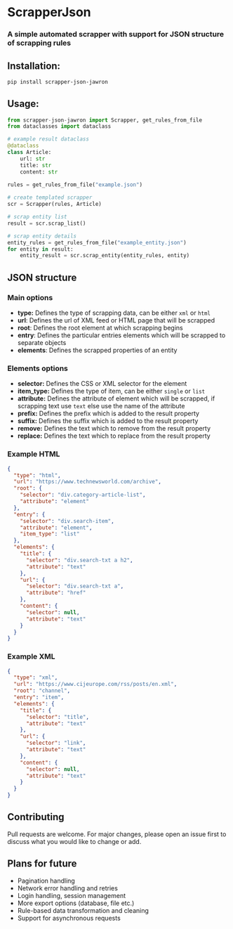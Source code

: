 # ScrapperJson

### A simple automated scrapper with support for JSON structure of scrapping rules

## Installation:
```bash
pip install scrapper-json-jawron
```

## Usage:
```python
from scrapper-json-jawron import Scrapper, get_rules_from_file
from dataclasses import dataclass

# example result dataclass
@dataclass
class Article:
    url: str
    title: str
    content: str
        
rules = get_rules_from_file("example.json")

# create templated scrapper
scr = Scrapper(rules, Article)

# scrap entity list
result = scr.scrap_list()

# scrap entity details
entity_rules = get_rules_from_file("example_entity.json")
for entity in result:
    entity_result = scr.scrap_entity(entity_rules, entity)
```

## JSON structure

### Main options
* **type:** Defines the type of scrapping data, can be either `xml` or `html`
* **url**: Defines the url of XML feed or HTML page that will be scrapped
* **root**: Defines the root element at which scrapping begins
* **entry**: Defines the particular entries elements which will be scrapped to separate objects
* **elements**: Defines the scrapped properties of an entity

### Elements options
* **selector:** Defines the CSS or XML selector for the element
* **item_type:** Defines the type of item, can be either `single` or `list`
* **attribute:** Defines the attribute of element which will be scrapped, if scrapping text use `text` else use the name of the attribute
* **prefix:** Defines the prefix which is added to the result property
* **suffix:** Defines the suffix which is added to the result property
* **remove:** Defines the text which to remove from the result property
* **replace:** Defines the text which to replace from the result property

### Example HTML
```json
{
  "type": "html",
  "url": "https://www.technewsworld.com/archive",
  "root": {
    "selector": "div.category-article-list",
    "attribute": "element"
  },
  "entry": {
    "selector": "div.search-item",
    "attribute": "element",
    "item_type": "list"
  },
  "elements": {
    "title": {
      "selector": "div.search-txt a h2",
      "attribute": "text"
    },
    "url": {
      "selector": "div.search-txt a",
      "attribute": "href"
    },
    "content": {
      "selector": null,
      "attribute": "text"
    }
  }
}
```

### Example XML
```json
{
  "type": "xml",
  "url": "https://www.cijeurope.com/rss/posts/en.xml",
  "root": "channel",
  "entry": "item",
  "elements": {
    "title": {
      "selector": "title",
      "attribute": "text"
    },
    "url": {
      "selector": "link",
      "attribute": "text"
    },
    "content": {
      "selector": null,
      "attribute": "text"
    }
  }
}
```

## Contributing

Pull requests are welcome. For major changes, please open an issue first
to discuss what you would like to change or add.

## Plans for future
* Pagination handling
* Network error handling and retries
* Login handling, session management
* More export options (database, file etc.)
* Rule-based data transformation and cleaning 
* Support for asynchronous requests